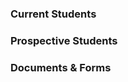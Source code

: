 ### Current Students
[](https://giki.edu.pk/current-students/)
### Prospective Students
[](https://giki.edu.pk/prospective-students/)
### Documents & Forms
[](https://giki.edu.pk/documents-and-forms/)

